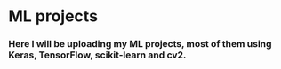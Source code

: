 # ML projects
### Here I will be uploading my ML projects, most of them using Keras, TensorFlow, scikit-learn and cv2.
